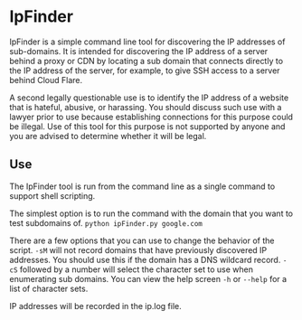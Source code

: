 # IpFinder
IpFinder is a simple command line tool for discovering the IP addresses of sub-domains.
It is intended for discovering the IP address of a server behind a proxy or CDN by locating a
sub domain that connects directly to the IP address of the server, for example, to give SSH 
access to a server behind Cloud Flare.

A second legally questionable use is to identify the IP address of a website that is hateful, 
abusive, or harassing.  You should discuss such use with a lawyer prior to use because establishing
connections for this purpose could be illegal.  Use of this tool for this purpose is not supported
by anyone and you are advised to determine whether it will be legal.

Use
---------

The IpFinder tool is run from the command line as a single command to support shell scripting.

The simplest option is to run the command with the domain that you want to test subdomains of.
`python ipFinder.py google.com`

There are a few options that you can use to change the behavior of the script.
`-sM` will not record domains that have previously discovered IP addresses.  You should use this
if the domain has a DNS wildcard record.
`-cS` followed by a number will select the character set to use when enumerating sub domains.  You
can view the help screen `-h` or `--help` for a list of character sets.

IP addresses will be recorded in the ip.log file.
